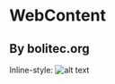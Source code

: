 # WebContent

## By bolitec.org
Inline-style: 
![alt text](http://bolitec.org/WebContent/logo%28green-blue-320-240%29.png "bolitec_Logo")

